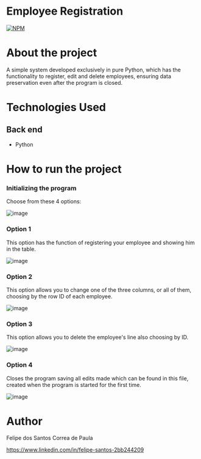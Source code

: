 # Employee Registration
[![NPM](https://img.shields.io/npm/l/react)](https://github.com/devsuperior/sds1-wmazoni/blob/master/LICENSE) 


# About the project
A simple system developed exclusively in pure Python, which has the functionality to register, edit and delete employees, ensuring data preservation even after the program is closed.


# Technologies Used
## Back end
- Python


# How to run the project

### Initializing the program
Choose from these 4 options:

![image](https://github.com/user-attachments/assets/7a3a2e94-62d6-45f0-96ac-d505975227c9)




### Option 1
This option has the function of registering your employee and showing him in the table.

![image](https://github.com/user-attachments/assets/0f98ffae-4cf3-458e-9a51-efea24b31aa0)




### Option 2
This option allows you to change one of the three columns, or all of them, choosing by the row ID of each employee.

![image](https://github.com/user-attachments/assets/34f13517-6bab-40c1-8c8b-b7e6dd816f4b)




### Option 3
This option allows you to delete the employee's line also choosing by ID.

![image](https://github.com/user-attachments/assets/d8253fe7-39f3-4ef5-864b-02deb9ce8680)




### Option 4
Closes the program saving all edits made which can be found in this file, created when the program is started for the first time.

![image](https://github.com/user-attachments/assets/c205b143-c497-42ce-adf4-b6959fcffe10)






# Author

Felipe dos Santos Correa de Paula

https://www.linkedin.com/in/felipe-santos-2bb244209
